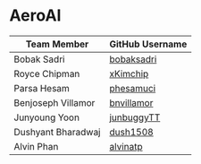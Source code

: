 # AeroAI
| Team Member         | GitHub Username |
|---------------------|----------------|
| Bobak Sadri       | [bobaksadri](https://github.com/bobaksadri) |
| Royce Chipman      | [xKimchip](https://github.com/xKimchip) |
| Parsa Hesam        | [phesamuci](https://github.com/phesamuci) |
| Benjoseph Villamor | [bnvillamor](https://github.com/bnvillamor) |
| Junyoung Yoon      | [junbuggyTT](https://github.com/junbuggyTT) |
| Dushyant Bharadwaj | [dush1508](https://github.com/dush1508) |
| Alvin Phan         | [alvinatp](https://github.com/alvinatp) |
        
